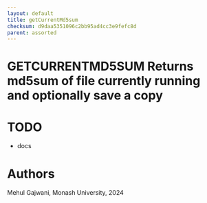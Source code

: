 ```yaml
---
layout: default
title: getCurrentMd5sum
checksum: d9daa5351096c2bb95ad4cc3e9fefc8d
parent: assorted
---
```



 
# GETCURRENTMD5SUM Returns md5sum of file currently running and optionally save a copy
 
# TODO
-  docs 
 
# Authors

Mehul Gajwani, Monash University, 2024

